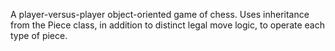 A player-versus-player object-oriented game of chess. Uses inheritance from the Piece class, in addition to distinct legal move logic, to operate each type of piece. 
